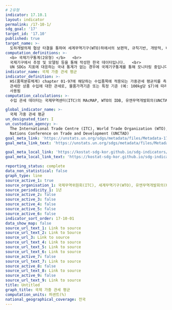 ```yaml
---
# 2유형
indicator: 17.10.1
layout: indicator
permalink: /17-10-1/
sdg_goal: '17'
target_id: '17.10'
published: true
target_name: >-
  도하개발의제 협상 타결을 통하여 세계무역기구(WTO)하에서의 보편적, 규칙기반, 개방적, 비차별적, 공평한 다자무역제도 촉진
computation_definitions: >-
  <b> 국제기구통계(2유형) </b>   <br>
  국제기구에서 추정 및 모델링 등을 통해 작성한 한국 데이터입니다.   <br>
  UN SDGs 지표에 대응하는 국내 통계가 없는 경우에 국제기구통계를 통해 모니터링 중입니다. 
indicator_name: 국제 가중 관세 평균
indicator_definition: >-
  HS(품목분류체계) chapter 01-97에 해당하는 수입품목에 적용되는 가중관세 평균치를 측정함
  관세란 상품 수입에 대한 관세로, 물품가격기준 또는 특정 기준 (예: 100kg당 $7)에 따라 부과되며, 관세는 유사한 지역생산 상품에 대한 가격 우위를 창출하고 정부 수입을 높이기 위해 
  사용됨
computation_calculations: >-
  수입 관세 데이터는 국제무역센터(ITC)의 MAcMAP, WTO의 IDB, 유엔무역개발회의(UNCTAD)의 TRAINS 데이터베이스에서 수집 

global_indicator_name: >-
  국제 가중 관세 평균
un_designated_tier: I
un_custodian_agency: >-
  The International Trade Centre (ITC), World Trade Organization (WTO), United
  Nations Conference on Trade and Development (UNCTAD)
goal_meta_link: 'https://unstats.un.org/sdgs/metadata/files/Metadata-17-10-01.pdf'
goal_meta_link_text: 'https://unstats.un.org/sdgs/metadata/files/Metadata-17-10-01.pdf'

goal_meta_local_link: 'https://kostat-sdg-kor.github.io/sdg-indicators/public/data/Metadata-17-10-01_KOR.pdf'
goal_meta_local_link_text: 'https://kostat-sdg-kor.github.io/sdg-indicators/public/data/Metadata-17-10-01_KOR.pdf'

reporting_status: complete
data_non_statistical: false
graph_type: line
source_active_1: true
source_organisation_1: 국제무역위원회(ITC), 세계무역기구(WTO), 유엔무역개발회의(UNCTAD)
source_periodicity_1: 1년
source_active_2: false
source_active_3: false
source_active_4: false
source_active_5: false
source_active_6: false
indicator_sort_order: 17-10-01
data_show_map: false
source_url_text_1: Link to source
source_url_text_2: Link to Source
source_url_3: Link to source
source_url_text_4: Link to source
source_url_text_5: Link to source
source_url_text_6: Link to source
source_active_7: false
source_url_text_7: Link to source
source_active_8: false
source_url_text_8: Link to source
source_active_9: false
source_url_text_9: Link to source
title: Untitled
graph_title: 국제 가중 관세 평균
computation_units: 퍼센트(%)
national_geographical_coverage: 전국
---
```

